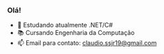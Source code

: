 ### Olá!



- 🌱 Estudando atualmente .NET/C#
- 📚 Cursando Engenharia da Computação
- 📫 Email para contato: claudio.ssjr19@gmail.com

